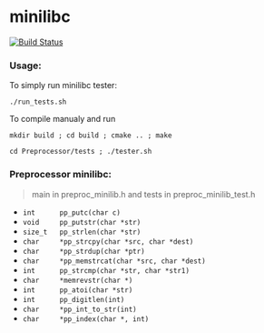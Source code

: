 # minilibc
[![Build Status](https://travis-ci.org/lucasGras/minilibc.svg?branch=master)](https://travis-ci.org/lucasGras/minilibc)
### Usage:
To simply run minilibc tester:

`./run_tests.sh`

To compile manualy and run 

`mkdir build ; cd build ; cmake .. ; make`

`cd Preprocessor/tests ; ./tester.sh`
### Preprocessor minilibc:



> main in preproc_minilib.h and tests in preproc_minilib_test.h


- `int      pp_putc(char c)`
- `void     pp_putstr(char *str)  `
- `size_t   pp_strlen(char *str)`
- `char     *pp_strcpy(char *src, char *dest)`
- `char     *pp_strdup(char *ptr)`
- `char     *pp_memstrcat(char *src, char *dest)`
- `int      pp_strcmp(char *str, char *str1)`
- `char     *memrevstr(char *)`
- `int      pp_atoi(char *str)`
- `int      pp_digitlen(int)`
- `char     *pp_int_to_str(int)`
- `char     *pp_index(char *, int)`